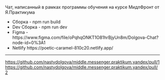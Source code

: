 
Чат, написанный в рамках программы обучения на курсе МидлФронт от Я.Практикума

<ul>
    <li>Сборка - npm run build</li>
    <li>Dev Сборка - npm run dev</li>
    <li>Figma - https://www.figma.com/file/oPqhqONKT1O81hrBjyUn8m/Dolgova-Chat?node-id=0%3A1</li>
    <li>Netlify https://poetic-caramel-810c20.netlify.app/ </li>
</ul>

<hr>

https://github.com/nastydolgova/middle.messenger.praktikum.yandex/pull/1
https://github.com/nastydolgova/middle.messenger.praktikum.yandex/pull/2

